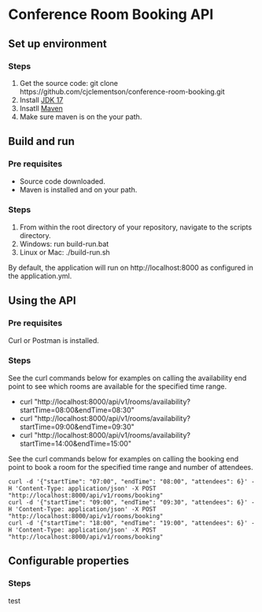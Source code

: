 <h1>Conference Room Booking API</h1>

<h2>Set up environment</h2>

<h3>Steps</h3>
<ol>
<li>Get the source code: git clone https://github.com/cjclementson/conference-room-booking.git</li>
<li>Install <a href="https://www.oracle.com/java/technologies/downloads/#java17">JDK 17</a></li>
<li>Insatll <a href="https://maven.apache.org/download.cgi">Maven</a></li>
<li>Make sure maven is on the your path.</li>
</ol>

<h2>Build and run</h2>

<h3>Pre requisites</h3>
<ul>
<li>Source code downloaded.</li>
<li>Maven is installed and on your path.</li>
</ul>

<h3>Steps</h3>
<ol>
<li>From within the root directory of your repository, navigate to the scripts directory.</li>
<li>Windows: run build-run.bat</li>
<li>Linux or Mac: ./build-run.sh</li>
</ol>

<p>By default, the application will run on http://localhost:8000 as configured in the application.yml.</p>

<h2>Using the API</h2>

<h3>Pre requisites</h3>
<p>Curl or Postman is installed.</p>

<h3>Steps</h3>

<p>See the curl commands below for examples on calling the availability end point to see which rooms are available for the specified time range.</p>
<ul>
<li>curl "http://localhost:8000/api/v1/rooms/availability?startTime=08:00&endTime=08:30"</li>
<li>curl "http://localhost:8000/api/v1/rooms/availability?startTime=09:00&endTime=09:30"</li>
<li>curl "http://localhost:8000/api/v1/rooms/availability?startTime=14:00&endTime=15:00"</li>
</ul>

<p>See the curl commands below for examples on calling the booking end point to book a room for the specified time range and number of attendees.</p>

```
curl -d '{"startTime": "07:00", "endTime": "08:00", "attendees": 6}' -H 'Content-Type: application/json' -X POST "http://localhost:8000/api/v1/rooms/booking"
curl -d '{"startTime": "09:00", "endTime": "09:30", "attendees": 6}' -H 'Content-Type: application/json' -X POST "http://localhost:8000/api/v1/rooms/booking"
curl -d '{"startTime": "18:00", "endTime": "19:00", "attendees": 6}' -H 'Content-Type: application/json' -X POST "http://localhost:8000/api/v1/rooms/booking"
```

<h2>Configurable properties</h2>

<h3>Steps</h3>
<p>test</p>
